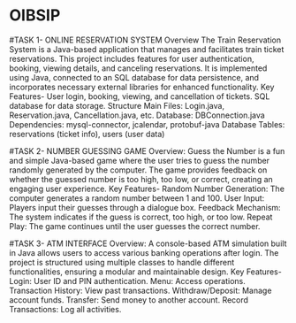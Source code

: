 # OIBSIP

#TASK 1- ONLINE RESERVATION SYSTEM
Overview
The Train Reservation System is a Java-based application that manages and facilitates train ticket reservations. This project includes features for user authentication, booking, viewing details, and canceling reservations. It is implemented using Java, connected to an SQL database for data persistence, and incorporates necessary external libraries for enhanced functionality.
Key Features-
User login, booking, viewing, and cancellation of tickets.
SQL database for data storage.
Structure
Main Files: Login.java, Reservation.java, Cancellation.java, etc.
Database: DBConnection.java
Dependencies: mysql-connector, jcalendar, protobuf-java
Database
Tables: reservations (ticket info), users (user data)

#TASK 2- NUMBER GUESSING GAME
Overview:
Guess the Number is a fun and simple Java-based game where the user tries to guess the number randomly generated by the computer. The game provides feedback on whether the guessed number is too high, too low, or correct, creating an engaging user experience.
Key Features-
Random Number Generation: The computer generates a random number between 1 and 100.
User Input: Players input their guesses through a dialogue box.
Feedback Mechanism: The system indicates if the guess is correct, too high, or too low.
Repeat Play: The game continues until the user guesses the correct number.

#TASK 3- ATM INTERFACE
Overview:
A console-based ATM simulation built in Java allows users to access various banking operations after login. The project is structured using multiple classes to handle different functionalities, ensuring a modular and maintainable design.
Key Features-
Login: User ID and PIN authentication.
Menu: Access operations.
Transaction History: View past transactions.
Withdraw/Deposit: Manage account funds.
Transfer: Send money to another account.
Record Transactions: Log all activities.

